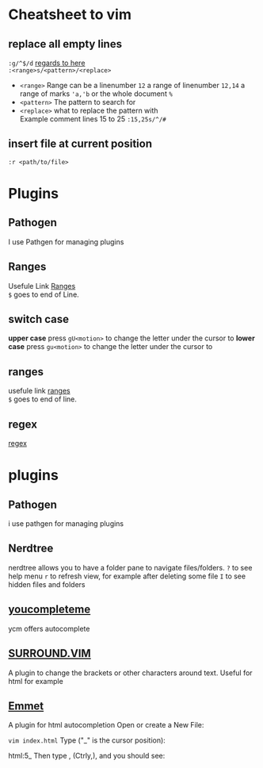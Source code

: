 # Cheatsheet to vim
## replace all empty lines
`:g/^$/d` [regards to here](https://alvinalexander.com/linux-unix/vi-vim-delete-blank-lines-empty-lines)  
`:<range>s/<pattern>/<replace>`   
* `<range>` Range can be a linenumber `12` a range of linenumber `12,14` a range of marks `'a,'b` or the whole document `%`  
* `<pattern>` The pattern to search for  
* `<replace>` what to replace the pattern with  
Example comment lines 15 to 25 `:15,25s/^/#`  
## insert file at current position
`:r <path/to/file>`

# Plugins
## Pathogen
I use Pathgen for managing plugins
## Ranges
Usefule Link [Ranges](https://vim.fandom.com/wiki/Ranges)  
`$` goes to end of Line.  
## switch case
__upper case__ press `gU<motion>` to change the letter under the cursor to 
__lower case__ press `gu<motion>` to change the letter under the cursor to 
## ranges
usefule link [ranges](https://vim.fandom.com/wiki/ranges)  
`$` goes to end of line.  

## regex
[regex](http://www.vimregex.com/)  

# plugins
## Pathogen
i use pathgen for managing plugins
## Nerdtree
nerdtree allows you to have a folder pane to navigate files/folders.
`?` to see help menu
`r` to refresh view, for example after deleting some file
`I` to see hidden files and folders
## [youcompleteme](https://github.com/ycm-core/YouCompleteMe)
ycm offers autocomplete
## [SURROUND.VIM](https://vimawesome.com/plugin/surround-vim)
A plugin to change the brackets or other characters around text. Useful 
for html for example

## [Emmet](https://github.com/mattn/emmet-vim/)
A plugin for html autocompletion
Open or create a New File:

`vim index.html`
Type ("_" is the cursor position):

html:5_
Then type <c-y>, (Ctrly,), and you should see:
